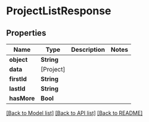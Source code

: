 # ProjectListResponse

## Properties
Name | Type | Description | Notes
------------ | ------------- | ------------- | -------------
**object** | **String** |  | 
**data** | [Project] |  | 
**firstId** | **String** |  | 
**lastId** | **String** |  | 
**hasMore** | **Bool** |  | 

[[Back to Model list]](../README.md#documentation-for-models) [[Back to API list]](../README.md#documentation-for-api-endpoints) [[Back to README]](../README.md)


